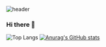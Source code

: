 ![header](https://capsule-render.vercel.app/api?type=waving&color=338AFF&text=Waving!&fontAlign=80&fontAlignY=40&fontColor=FDFDFD)


### Hi there 👋

![Top Langs](https://github-readme-stats.vercel.app/api/top-langs/?username=Antarctica1&layout=compact)
[![Anurag's GitHub stats](https://github-readme-stats.vercel.app/api?username=Antarctica1&hide=stars,contribs&count_private=true)](https://github.com/Antarctica1/github-readme-stats)


